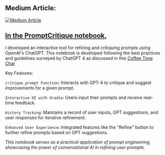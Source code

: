 
## Medium Article: 

<a target="_blank" href="https://github-readme-medium-recent-article.vercel.app/medium/@sidsanc4998/0"><img src="https://github-readme-medium-recent-article.vercel.app/medium/@sidsanc4998/0" alt="Medium Article">
<!-- https://medium.com/@sidsanc4998/crafting-the-catalyst-a-deep-dive-into-prompt-engineering-134858612107-->

## In the [PromptCritique notebook](https://colab.research.google.com/github/sidsanc/CMPE297-SpecialTopics/blob/main/Assignment2/Prompt%20Engineering/PromptCritique.ipynb),
I developed an interactive tool for refining and critiquing prompts using OpenAI's ChatGPT. This notebook is developed following the best practices and guidelines surveyed by ChatGPT 4 as discussed in this [Coffee Time Chat](https://chat.openai.com/share/a85bd35d-9fa4-4b9f-a505-75a9e04665c1)

Key Features:

`critique_prompt Function`: Interacts with GPT-4 to critique and suggest improvements for a given prompt.

`Interactive UI with Gradio`: Users input their prompts and receive real-time feedback.

`History Tracking`: Maintains a record of user inputs, GPT suggestions, and user responses for iterative refinement.

`Enhanced User Experience`: Integrated features like the "Refine" button to further refine prompts based on GPT suggestions.

_This notebook serves as a practical application of prompt engineering, showcasing the power of conversational AI in refining user prompts._
